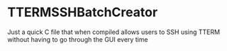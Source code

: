 # TTERMSSHBatchCreator
Just a quick C file that when compiled allows users to SSH using TTERM without having to go through the GUI every time
